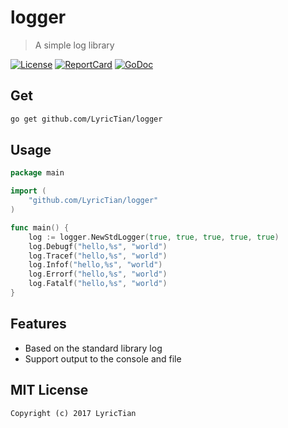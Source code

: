 # logger

> A simple log library

[![License][License-Image]][License-Url] [![ReportCard][ReportCard-Image]][ReportCard-Url] [![GoDoc][GoDoc-Image]][GoDoc-Url]

## Get

``` bash
go get github.com/LyricTian/logger
```

## Usage

```go
package main

import (
	"github.com/LyricTian/logger"
)

func main() {
	log := logger.NewStdLogger(true, true, true, true, true)
	log.Debugf("hello,%s", "world")
	log.Tracef("hello,%s", "world")
	log.Infof("hello,%s", "world")
	log.Errorf("hello,%s", "world")
	log.Fatalf("hello,%s", "world")
}
```

## Features

* Based on the standard library log
* Support output to the console and file

## MIT License

```
Copyright (c) 2017 LyricTian
```

[License-Url]: http://opensource.org/licenses/MIT
[License-Image]: https://img.shields.io/npm/l/express.svg
[ReportCard-Url]: https://goreportcard.com/report/github.com/LyricTian/logger
[ReportCard-Image]: https://goreportcard.com/badge/github.com/LyricTian/logger
[GoDoc-Url]: https://godoc.org/github.com/LyricTian/logger
[GoDoc-Image]: https://godoc.org/github.com/LyricTian/logger?status.svg
